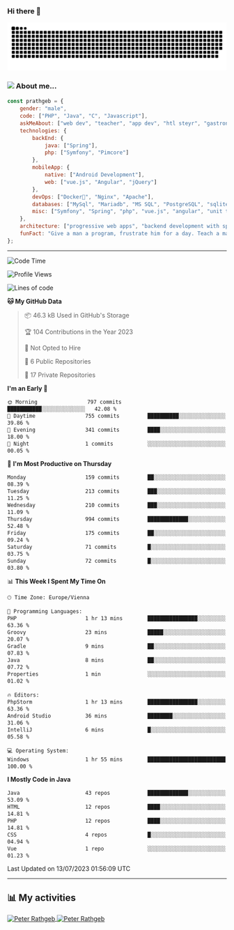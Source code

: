 ### Hi there 👋

<div align="center">
  <img  src="https://github.com/1999AZZAR/1999AZZAR/blob/main/resources/img/grid-snake.svg"
       alt="snake" />
</div>

### <img src="https://media.giphy.com/media/VgCDAzcKvsR6OM0uWg/giphy.gif" width="50"> About me...  

```javascript
const prathgeb = {
    gender: "male",
    code: ["PHP", "Java", "C", "Javascript"],
    askMeAbout: ["web dev", "teacher", "app dev", "htl steyr", "gastronaut"],
    technologies: {
        backEnd: {
            java: ["Spring"],
            php: ["Symfony", "Pimcore"]
        },
        mobileApp: {
            native: ["Android Development"],
            web: ["vue.js", "Angular", "jQuery"]
        },
        devOps: ["Docker🐳", "Nginx", "Apache"],
        databases: ["MySql", "Mariadb", "MS SQL", "PostgreSQL", "sqlite"],
        misc: ["Symfony", "Spring", "php", "vue.js", "angular", "unit testing", "ci/cd using github actions"]
    },
    architecture: ["progressive web apps", "backend development with spring", "backend development with symfony"],
    funFact: "Give a man a program, frustrate him for a day. Teach a man to program, frustrate him for a lifetime."
};
```

---
<!--START_SECTION:waka-->
![Code Time](http://img.shields.io/badge/Code%20Time-250%20hrs%2022%20mins-blue)

![Profile Views](http://img.shields.io/badge/Profile%20Views-0-blue)

![Lines of code](https://img.shields.io/badge/From%20Hello%20World%20I%27ve%20Written-2.5%20million%20lines%20of%20code-blue)

**🐱 My GitHub Data** 

> 📦 46.3 kB Used in GitHub's Storage 
 > 
> 🏆 104 Contributions in the Year 2023
 > 
> 🚫 Not Opted to Hire
 > 
> 📜 6 Public Repositories 
 > 
> 🔑 17 Private Repositories 
 > 
**I'm an Early 🐤** 

```text
🌞 Morning                797 commits         ███████████░░░░░░░░░░░░░░   42.08 % 
🌆 Daytime                755 commits         ██████████░░░░░░░░░░░░░░░   39.86 % 
🌃 Evening                341 commits         ████░░░░░░░░░░░░░░░░░░░░░   18.00 % 
🌙 Night                  1 commits           ░░░░░░░░░░░░░░░░░░░░░░░░░   00.05 % 
```
📅 **I'm Most Productive on Thursday** 

```text
Monday                   159 commits         ██░░░░░░░░░░░░░░░░░░░░░░░   08.39 % 
Tuesday                  213 commits         ███░░░░░░░░░░░░░░░░░░░░░░   11.25 % 
Wednesday                210 commits         ███░░░░░░░░░░░░░░░░░░░░░░   11.09 % 
Thursday                 994 commits         █████████████░░░░░░░░░░░░   52.48 % 
Friday                   175 commits         ██░░░░░░░░░░░░░░░░░░░░░░░   09.24 % 
Saturday                 71 commits          █░░░░░░░░░░░░░░░░░░░░░░░░   03.75 % 
Sunday                   72 commits          █░░░░░░░░░░░░░░░░░░░░░░░░   03.80 % 
```


📊 **This Week I Spent My Time On** 

```text
🕑︎ Time Zone: Europe/Vienna

💬 Programming Languages: 
PHP                      1 hr 13 mins        ████████████████░░░░░░░░░   63.36 % 
Groovy                   23 mins             █████░░░░░░░░░░░░░░░░░░░░   20.07 % 
Gradle                   9 mins              ██░░░░░░░░░░░░░░░░░░░░░░░   07.83 % 
Java                     8 mins              ██░░░░░░░░░░░░░░░░░░░░░░░   07.72 % 
Properties               1 min               ░░░░░░░░░░░░░░░░░░░░░░░░░   01.02 % 

🔥 Editors: 
PhpStorm                 1 hr 13 mins        ████████████████░░░░░░░░░   63.36 % 
Android Studio           36 mins             ████████░░░░░░░░░░░░░░░░░   31.06 % 
IntelliJ                 6 mins              █░░░░░░░░░░░░░░░░░░░░░░░░   05.58 % 

💻 Operating System: 
Windows                  1 hr 55 mins        █████████████████████████   100.00 % 
```

**I Mostly Code in Java** 

```text
Java                     43 repos            █████████████░░░░░░░░░░░░   53.09 % 
HTML                     12 repos            ████░░░░░░░░░░░░░░░░░░░░░   14.81 % 
PHP                      12 repos            ████░░░░░░░░░░░░░░░░░░░░░   14.81 % 
CSS                      4 repos             █░░░░░░░░░░░░░░░░░░░░░░░░   04.94 % 
Vue                      1 repo              ░░░░░░░░░░░░░░░░░░░░░░░░░   01.23 % 
```




 Last Updated on 13/07/2023 01:56:09 UTC
<!--END_SECTION:waka-->

---
  ## 📊 My activities
  <a href="https://github.com/prathgeb">
    <img width=450 height=170 align="center" alt="Peter Rathgeb" src="https://github-readme-stats.vercel.app/api?username=prathgeb&include_all_commits=true&count_private=true&theme=midnight-purple&show_icons=true&bg_color=0D1117&hide_border=true" />
  </a>
  <a href="https://github.com/prathgeb">
    <img align="center" alt="Peter Rathgeb" src="https://github-readme-stats.vercel.app/api/top-langs/?username=prathgeb&include_all_commits=true&count_private=true&theme=midnight-purple&show_icons=true&layout=compact&bg_color=0D1117&hide_border=true" />
  </a>
